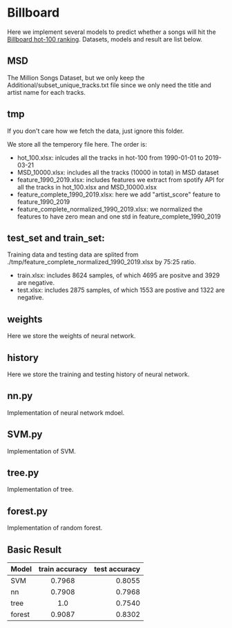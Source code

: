 # Billboard

Here we implement several models to predict whether a songs will hit the [Billboard hot-100 ranking](https://www.billboard.com/charts/hot-100).
Datasets, models and result are list below.

## MSD
The Million Songs Dataset, but we only keep the Additional/subset_unique_tracks.txt file since we only need the title and artist name for each tracks.

## tmp

If you don't care how we fetch the data, just ignore this folder.

We store all the temperory file here. The order is:
* hot_100.xlsx: inlcudes all the tracks in hot-100 from 1990-01-01 to 2019-03-21
* MSD_10000.xlsx: includes all the tracks (10000 in total) in MSD dataset
* feature_1990_2019.xlsx: includes features we extract from spotify API for all the tracks in hot_100.xlsx and MSD_10000.xlsx
* feature_complete_1990_2019.xlsx: here we add "artist_score" feature to feature_1990_2019
* feature_complete_normalized_1990_2019.xlsx: we normalized the features to have zero mean and one std in feature_complete_1990_2019

## test_set and train_set:
Training data and testing data are splited from ./tmp/feature_complete_normalized_1990_2019.xlsx by 75:25 ratio.
* train.xlsx: includes 8624 samples, of which 4695 are positve and 3929 are negative.
* test.xlsx: includes 2875 samples, of which 1553 are postive and 1322 are negative.

## weights
Here we store the weights of neural network.

## history
Here we store the training and testing history of neural network.

## nn.py
Implementation of neural network mdoel.

## SVM.py
Implementation of SVM.

## tree.py
Implementation of tree.

## forest.py
Implementation of random forest.

## Basic Result

|   Model |      train accuracy     |  test accuracy |
|----------|:-------------:|------:|
| SVM |  0.7968 | 0.8055 |
| nn |    0.7908	   |   0.7968 |
| tree | 1.0 |    0.7540|
|forest|    0.9087           |   0.8302     |